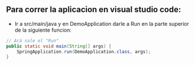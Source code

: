 ## Para correr la aplicacion en visual studio code:
- Ir a src/main/java y en DemoApplication darle a Run en la parte superior de la siguiente funcion:
```java
// Acá sale el "Run"
public static void main(String[] args) {
    SpringApplication.run(DemoApplication.class, args);
}
```